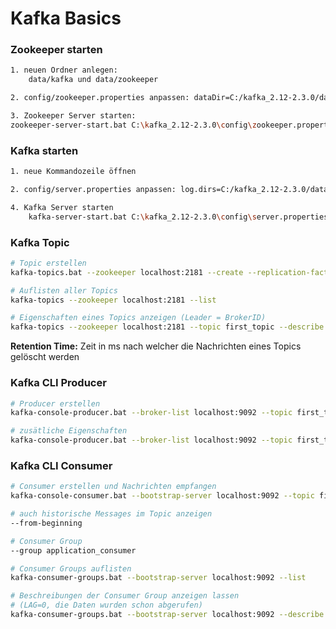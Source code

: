 # Kafka Basics

### **Zookeeper starten**
```bash
1. neuen Ordner anlegen:
    data/kafka und data/zookeeper

2. config/zookeeper.properties anpassen: dataDir=C:/kafka_2.12-2.3.0/data/zookeeper

3. Zookeeper Server starten: 
zookeeper-server-start.bat C:\kafka_2.12-2.3.0\config\zookeeper.properties
```

### **Kafka starten**
```bash
1. neue Kommandozeile öffnen

2. config/server.properties anpassen: log.dirs=C:/kafka_2.12-2.3.0/data/kafka

4. Kafka Server starten
    kafka-server-start.bat C:\kafka_2.12-2.3.0\config\server.properties
```

### **Kafka Topic**
```bash
# Topic erstellen
kafka-topics.bat --zookeeper localhost:2181 --create --replication-factor 1 --partitions 3 --topic first_topic

# Auflisten aller Topics
kafka-topics --zookeeper localhost:2181 --list

# Eigenschaften eines Topics anzeigen (Leader = BrokerID)
kafka-topics --zookeeper localhost:2181 --topic first_topic --describe
```
**Retention Time:** Zeit in ms nach welcher die Nachrichten eines Topics gelöscht werden


### **Kafka CLI Producer**
```bash
# Producer erstellen
kafka-console-producer.bat --broker-list localhost:9092 --topic first_topic

# zusätliche Eigenschaften
kafka-console-producer.bat --broker-list localhost:9092 --topic first_topic --producer-propertry acks=all
```

### **Kafka CLI Consumer**
```bash
# Consumer erstellen und Nachrichten empfangen
kafka-console-consumer.bat --bootstrap-server localhost:9092 --topic first_topic

# auch historische Messages im Topic anzeigen
--from-beginning

# Consumer Group
--group application_consumer

# Consumer Groups auflisten
kafka-consumer-groups.bat --bootstrap-server localhost:9092 --list

# Beschreibungen der Consumer Group anzeigen lassen 
# (LAG=0, die Daten wurden schon abgerufen)
kafka-consumer-groups.bat --bootstrap-server localhost:9092 --describe --group console-consumer-91118
```

